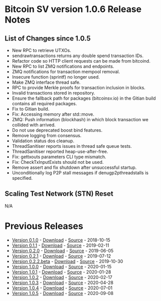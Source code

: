 # Bitcoin SV version 1.0.6 Release Notes

## List of Changes since 1.0.5
* New RPC to retrieve UTXOs.
* sendrawtransactions returns any double spend transaction IDs.
* Refactor code so HTTP client requests can be made from bitcoind.
* New RPC to list ZMQ notifications and endpoints.
* ZMQ notifications for transaction mempool removal.
* Insecure function (sprintf) no longer used.
* Make ZMQ interface thread safe.
* RPC to provide Merkle proofs for transaction inclusion in blocks.
* Invalid transactions stored in repository.
* Ensure the fallback path for packages (bitcoinsv.io) in the Gitian build contains all required packages.
* Fix to Gitian build.
* Fix: Accessing memory after std::move.
* ZMQ: Push information (blockhash) in which block transaction we collided with arrived.
* Do not use deprecated boost bind features.
* Remove logging from consensus.
* Validation status dos cleanup.
* ThreadSanitiser reports issues in thread safe queue tests.
* ThreadSanitiser reported heap-use-after-free.
* Fix: gettxouts parameters CLI type mismatch.
* Fix: CheckTxInputExists should not be used.
* Remove assert and fix shutdown after unsuccessful startup.
* Unconditionally log P2P stall messages if denugp2pthreadstalls is specified.

## Scaling Test Network (STN) Reset
N/A

# Previous Releases
* [Version 0.1.0](release-notes-v0.1.0.md) - [Download](https://download.bitcoinsv.io/bitcoinsv/0.1.0/) - [Source](https://github.com/bitcoin-sv/bitcoin-sv/tree/v0.1.0) - 2018-10-15
* [Version 0.1.1](release-notes-v0.1.1.md) - [Download](https://download.bitcoinsv.io/bitcoinsv/0.1.1/) - [Source](https://github.com/bitcoin-sv/bitcoin-sv/tree/v0.1.1) - 2019-02-11
* [Version 0.2.0](release-notes-v0.2.0.md) - [Download](https://download.bitcoinsv.io/bitcoinsv/0.2.0/) - [Source](https://github.com/bitcoin-sv/bitcoin-sv/tree/v0.2.0) - 2019-06-05
* [Version 0.2.1](release-notes-v0.2.1.md) - [Download](https://download.bitcoinsv.io/bitcoinsv/0.2.1/) - [Source](https://github.com/bitcoin-sv/bitcoin-sv/tree/v0.2.1) - 2019-07-12
* [Version 0.2.2.beta](release-notes-v0.2.2-beta.md) - [Download](https://download.bitcoinsv.io/bitcoinsv/0.2.2.beta/) - [Source](https://github.com/bitcoin-sv/bitcoin-sv/tree/v0.2.2.beta) - 2019-10-30
* [Version 1.0.0](release-notes-v1.0.0.md) - [Download](https://download.bitcoinsv.io/bitcoinsv/1.0.0/) - [Source](https://github.com/bitcoin-sv/bitcoin-sv/tree/v1.0.0) - 2020-01-15
* [Version 1.0.1](release-notes-v1.0.1.md) - [Download](https://download.bitcoinsv.io/bitcoinsv/1.0.1/) - [Source](https://github.com/bitcoin-sv/bitcoin-sv/tree/v1.0.1) - 2020-01-28
* [Version 1.0.2](release-notes-v1.0.2.md) - [Download](https://download.bitcoinsv.io/bitcoinsv/1.0.2/) - [Source](https://github.com/bitcoin-sv/bitcoin-sv/tree/v1.0.2) - 2020-02-17
* [Version 1.0.3](release-notes-v1.0.3.md) - [Download](https://download.bitcoinsv.io/bitcoinsv/1.0.3/) - [Source](https://github.com/bitcoin-sv/bitcoin-sv/tree/v1.0.3) - 2020-04-28
* [Version 1.0.4](release-notes-v1.0.4.md) - [Download](https://download.bitcoinsv.io/bitcoinsv/1.0.4/) - [Source](https://github.com/bitcoin-sv/bitcoin-sv/tree/v1.0.4) - 2020-07-01
* [Version 1.0.5](release-notes-v1.0.5.md) - [Download](https://download.bitcoinsv.io/bitcoinsv/1.0.5/) - [Source](https://github.com/bitcoin-sv/bitcoin-sv/tree/v1.0.5) - 2020-09-08
